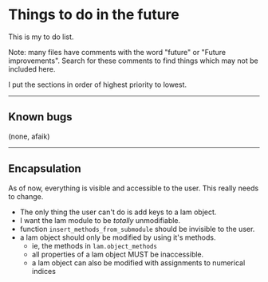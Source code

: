 # Things to do in the future

This is my to do list.

Note: many files have comments with the word "future" or "Future improvements".
	Search for these comments to find things which may not be included here.

I put the sections in order of highest priority to lowest.



-------------------------------------------------------------------------------
## Known bugs
(none, afaik)



-------------------------------------------------------------------------------
## Encapsulation

As of now, everything is visible and accessible to the user.
This really needs to change.

- The only thing the user can't do is add keys to a lam object.
- I want the lam module to be _totally_ unmodifiable. 
- function `insert_methods_from_submodule` should be invisible to the user.
- a lam object should only be modified by using it's methods. 
	- ie, the methods in `lam.object_methods`
	- all properties of a lam object MUST be inaccessible.
	- a lam object can also be modified with assignments to numerical indices
	
	
	
